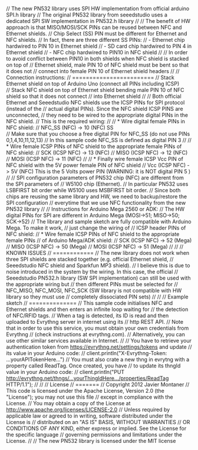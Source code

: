 
// The new PN532 library uses SPI HW implementation from official arduino SPI.h library
// The original PN532 library from seeedstudio uses a dedicated SPI SW implementation in PN532.h library 
//
// The benefit of HW approach is that MISO/MOSI/SCK PINs can be reused between NFC and Ethernet shields. 
// Chip Select (SS) PIN must be different for Ethernet and NFC shields.
// In fact, there are three different SS PINs: 
//      - Ethernet chip hardwired to PIN 10 in Ethernet shield
//      - SD card chip hardwired to PIN 4 in Ethernet shield
//      - NFC chip hardwired to PIN10 in NFC shield
//
// In order to avoid conflict between PIN10 in both shields when NFC shield is stacked on top of 
// Ethernet shield, male PIN 10 of NFC shield must be bent so that it does not
// connect into female PIN 10 of Ethernet shield headers
//
// Connection instructions:
// ========================
// Stack Ethernet shield on top of Arduino Uno (connect all PINs including ICSP)  
// Stack NFC shield on top of Ethernet shield bending male PIN 10 of NFC shield so that it does not connect
// into Ethernet shield
//
// Both official Ethernet and Seeedstudio NFC shields use the ICSP PINs for SPI protocol (instead of the 
// actual digital PINs). Since the NFC shield ICSP PINS are unconnected,
//  they need to be wired to the appropriate digital PINs in the NFC shield.
// This is the required wiring:
//
//   * Wire digital female PINs in NFC shield:
//            NFC_SS  (NFC)  -> 10 (NFC)  SS    
//      Make sure that you choose a free digital PIN for NFC_SS (do not use PINs 0,1,4,10,11,12,13)
//      In this sample code NFC_SS is defined as digital PIN 3
//
//   * Wire female ICSP PINs of NFC shield to the appropriate female PINs of NFC shield:
//            SCK  (ICSP NFC)  -> 13 (NFC)
//            MISO (ICSP NFC)  -> 12 (NFC)
//            MOSI (ICSP NFC)  -> 11 (NFC)
//
//   * Finally wire female ICSP Vcc PIN of NFC shield with the 5V power female PIN of NFC shield
//            Vcc  (ICSP NFC)  -> 5V (NFC) This is the 5 Volts power PIN (WARNING: it is NOT digital PIN 5 )
//
// SPI configuration parameters of PN532 chip (NFC) are different from the SPI parameters of 
// W5100 chip (Ethernet). 
// In particular PN532 uses LSBFIRST bit order while W5100 uses MSBFIRST bit order.
// Since both chips are reusing the same library and HW, we need to backup/restore the SPI configuration 
// everytime that we use NFC functionality from the new PN532 library
//
// Instructions for Arduino Mega 2560 or ADK:
// The HW digital PINs for SPI are different in Arduino Mega (MOSI->51; MISO->50; SCK->52)
// The library and sample sketch are fully compatible with Arduino Mega. To make it work, 
// just change the wiring of 
// ICSP header PINs of NFC shield:
//   * Wire female ICSP PINs of NFC shield to the appropriate female PINs 
//     of Arduino Mega/ADK shield:
//            SCK  (ICSP NFC)  -> 52 (Mega)
//            MISO (ICSP NFC)  -> 50 (Mega)
//            MOSI (ICSP NFC)  -> 51 (Mega)
//
//
// KNOWN ISSUES
// ============
// The new library does not work when three SPI shields are stacked together (e.g. official Ethernet shield, 
// Seeedstudio NFC shield and Sparkfun MP3 shield). 
// I believe this is due to noise introduced in the system by the wiring. In this case, the official 
// Seeedstudio PN532.h library (SW SPI implementation) can still be used with the appropriate wiring but 
// then different PINs must be selected for 
// NFC_MISO, NFC_MOSI, NFC_SCK (SW library is not compatible with HW library so they must use 
// completely dissociated PIN sets)
//
//
// Example sketch
// ==============
// This sample code initialises NFC and Ethernet shields and then enters an infinite loop waiting for 
// the detection of NFC/RFID tags.
// When a tag is detected, its ID is read and then uploaded to Evrythng server in internet using its 
// http REST API.
// Note that in order to use this service, you must obtain your own credentials from Evrythng 
// (check instructions at evrythng.com). 
// Alternatively, you can use other similar services available in Internet.
//
// You have to retrieve your authentication token from https://evrythng.net/settings/tokens and update 
// its value in your Arduino code: 
//      client.println("X-Evrythng-Token: ...yourAPITokenHere...")
// You must also crate a new thng in evrytng with a property called ReadTag. Once created, you have 
// to update its thngId value in your Arduino code: 
//     client.println("PUT http://evrythng.net/thngs/...yourThingIdHere.../properties/ReadTag HTTP/1.1");
//
//
// License
// =======
// Copyright 2012 Javier Montaner
// This code is licensed under the Apache License, Version 2.0 (the "License"); you may not use this file 
// except in compliance with the License. 
// You may obtain a copy of the License at http://www.apache.org/licenses/LICENSE-2.0
// Unless required by applicable law or agreed to in writing, software distributed under the License is 
// distributed on an "AS IS" BASIS, WITHOUT WARRANTIES 
// OR CONDITIONS OF ANY KIND, either express or implied. See the License for the specific language 
// governing permissions and limitations under the License.
//
// The new PN532 library is licensed under the MIT license